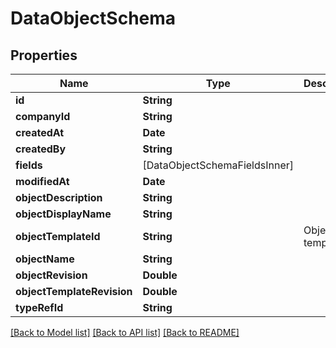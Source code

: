 # DataObjectSchema

## Properties
Name | Type | Description | Notes
------------ | ------------- | ------------- | -------------
**id** | **String** |  | 
**companyId** | **String** |  | 
**createdAt** | **Date** |  | 
**createdBy** | **String** |  | 
**fields** | [DataObjectSchemaFieldsInner] |  | 
**modifiedAt** | **Date** |  | 
**objectDescription** | **String** |  | 
**objectDisplayName** | **String** |  | 
**objectTemplateId** | **String** | Object template ID | 
**objectName** | **String** |  | 
**objectRevision** | **Double** |  | 
**objectTemplateRevision** | **Double** |  | 
**typeRefId** | **String** |  | 

[[Back to Model list]](../README.md#documentation-for-models) [[Back to API list]](../README.md#documentation-for-api-endpoints) [[Back to README]](../README.md)



